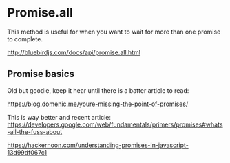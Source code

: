 # Promise.all

This method is useful for when you want to wait for more than one promise to complete.

http://bluebirdjs.com/docs/api/promise.all.html


## Promise basics
Old but goodie, keep it hear until there is a batter article to read:

https://blog.domenic.me/youre-missing-the-point-of-promises/

This is way better and recent article:
https://developers.google.com/web/fundamentals/primers/promises#whats-all-the-fuss-about


https://hackernoon.com/understanding-promises-in-javascript-13d99df067c1
